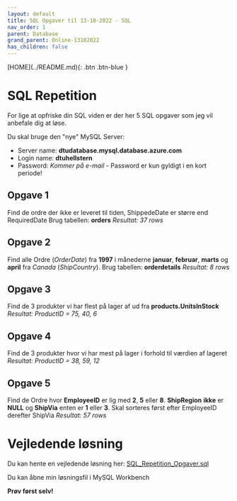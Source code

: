 ```yaml
---
layout: default
title: SQL Opgaver til 13-10-2022 - SQL
nav_order: 1
parent: Database
grand_parent: Online-13102022
has_children: false
---
```

<span class="fs-1">
[HOME](../README.md){: .btn .btn-blue }
</span>

# SQL Repetition
For lige at opfriske din SQL viden er der her 5 SQL opgaver som jeg vil anbefale dig at løse.

Du skal bruge den "nye" MySQL Server:

- Server name: **dtudatabase.mysql.database.azure.com**
- Login name: **dtuhellstern**
- Password: *Kommer på e-mail* - Password er kun gyldigt i en kort periode!

## Opgave 1
Find de ordre der ikke er leveret til tiden, ShippedeDate er større end RequiredDate
Brug tabellen: **orders**
*Resultat: 37 rows*

## Opgave 2
Find alle Ordre (*OrderDate*) fra **1997** i månederne **januar**, **februar**, **marts** og **april** fra *Canada* (*ShipCountry*). 
Brug tabellen: **orderdetails**
*Resultat: 8 rows*

## Opgave 3
Find de 3 produkter vi har flest på lager af ud fra **products.UnitsInStock**
*Resultat: ProductID = 75, 40, 6*

## Opgave 4
Find de 3 produkter hvor vi har mest på lager i forhold til værdien af lageret
*Resultat: ProductID = 38, 59, 12*

## Opgave 5
Find de Ordre hvor **EmployeeID** er lig med **2**, **5** eller **8**. **ShipRegion** **ikke** er **NULL** og **ShipVia** enten er **1** eller **3**. Skal sorteres først efter EmployeeID derefter ShipVia
*Resultat: 57 rows*

# Vejledende løsning
Du kan hente en vejledende løsning her: [SQL_Repetition_Opgaver.sql](./filer/SQL_Repetition_Opgaver.sql)

Du kan åbne min løsningsfil i MySQL Workbench

**Prøv først selv!**

